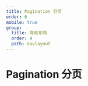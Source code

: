 ```yaml
---
title: Pagination 分页
order: 6
mobile: true
group:
  title: 导航布局
  order: 4
  path: navlayout
---
```


# Pagination 分页

<code src="../demo/Pagination.tsx"></code>
<API src="../src/Pagination.tsx"></API>
